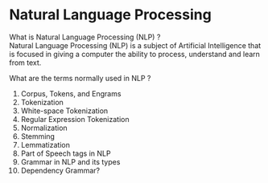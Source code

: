 # Natural Language Processing

What is Natural Language Processing (NLP) ? <br>
Natural Language Processing (NLP) is a subject of Artificial Intelligence that is focused in giving a computer the ability to process, understand and learn from text.

What are the terms normally used in NLP ? <br>
1. Corpus, Tokens, and Engrams
2. Tokenization
3. White-space Tokenization
4. Regular Expression Tokenization
5. Normalization
6. Stemming
7. Lemmatization
8. Part of Speech tags in NLP
9. Grammar in NLP and its types
10. Dependency Grammar?
